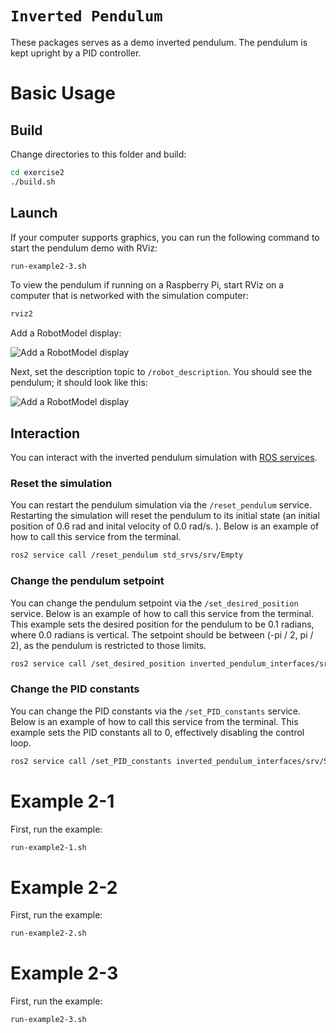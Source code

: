 `Inverted Pendulum`
===================

These packages serves as a demo inverted pendulum. The pendulum is kept upright by a PID controller.

# Basic Usage

## Build

Change directories to this folder and build:
```bash
cd exercise2
./build.sh
```

## Launch

If your computer supports graphics, you can run the following command to start the pendulum demo with RViz:

```bash
run-example2-3.sh
```

To view the pendulum if running on a Raspberry Pi, start RViz on a computer that is networked with the simulation computer:

```bash
rviz2
```

Add a RobotModel display:

![Add a RobotModel display](./docs/RobotModel.png)


Next, set the description topic to `/robot_description`. You should see the pendulum; it should look like this:

![Add a RobotModel display](./docs/SetRobotDescription.png)

## Interaction

You can interact with the inverted pendulum simulation with [ROS services](https://docs.ros.org/en/humble/Tutorials/Beginner-CLI-Tools/Understanding-ROS2-Services/Understanding-ROS2-Services.html).

### Reset the simulation

You can restart the pendulum simulation via the `/reset_pendulum` service. Restarting the simulation will reset the pendulum to its initial state (an initial position of 0.6 rad and inital velocity of 0.0 rad/s. ). Below is an example of how to call this service from the terminal.


```bash
ros2 service call /reset_pendulum std_srvs/srv/Empty
```

### Change the pendulum setpoint

You can change the pendulum setpoint via the `/set_desired_position` service. Below is an example of how to call this service from the terminal. This example sets the desired position for the pendulum to be 0.1 radians, where 0.0 radians is vertical. The setpoint should be between (-pi / 2, pi / 2), as the pendulum is restricted to those limits.

```bash
ros2 service call /set_desired_position inverted_pendulum_interfaces/srv/SetDesiredPosition "{desired_position: 0.1}"
```

### Change the PID constants

You can change the PID constants via the `/set_PID_constants` service. Below is an example of how to call this service from the terminal. This example sets the PID constants all to 0, effectively disabling the control loop.

```bash
ros2 service call /set_PID_constants inverted_pendulum_interfaces/srv/SetPIDConstants "{kp: 0, ki: 0, kd: 0}"
```

# Example 2-1

First, run the example:

```bash
run-example2-1.sh
```


# Example 2-2

First, run the example:

```bash
run-example2-2.sh
```

# Example 2-3

First, run the example:

```bash
run-example2-3.sh
```
